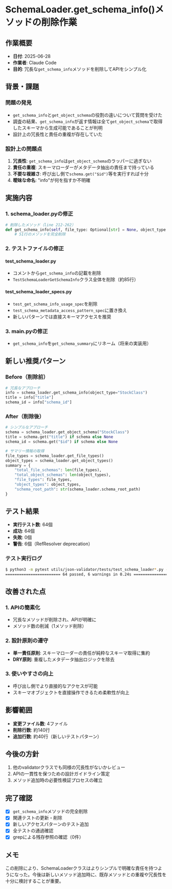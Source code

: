 # SchemaLoader.get_schema_info()メソッドの削除作業

## 作業概要
- **日付**: 2025-06-28
- **作業者**: Claude Code
- **目的**: 冗長な`get_schema_info`メソッドを削除してAPIをシンプル化

## 背景・課題
### 問題の発見
- `get_schema_info`と`get_object_schema`の役割の違いについて質問を受けた
- 調査の結果、`get_schema_info`が返す情報は全て`get_object_schema`で取得したスキーマから生成可能であることが判明
- 設計上の冗長性と責任の重複が存在していた

### 設計上の問題点
1. **冗長性**: `get_schema_info`は`get_object_schema`のラッパーに過ぎない
2. **責任の重複**: スキーマローダーがメタデータ抽出の責任まで持っている
3. **不要な複雑さ**: 呼び出し側で`schema.get("$id")`等を実行すれば十分
4. **曖昧な命名**: "info"が何を指すか不明確

## 実施内容

### 1. schema_loader.pyの修正
```python
# 削除したメソッド（line 212-262）
def get_schema_info(self, file_type: Optional[str] = None, object_type: Optional[str] = None) -> Dict[str, Any]:
    # 51行のメソッドを完全削除
```

### 2. テストファイルの修正

#### test_schema_loader.py
- コメントから`get_schema_info`の記載を削除
- `TestSchemaLoaderGetSchemaInfo`クラス全体を削除（約85行）

#### test_schema_loader_specs.py
- `test_get_schema_info_usage_spec`を削除
- `test_schema_metadata_access_pattern_spec`に置き換え
- 新しいパターンでは直接スキーマアクセスを推奨

### 3. main.pyの修正
- `get_schema_info`を`get_schema_summary`にリネーム（将来の実装用）

## 新しい推奨パターン

### Before（削除前）
```python
# 冗長なアプローチ
info = schema_loader.get_schema_info(object_type="StockClass")
title = info["title"]
schema_id = info["schema_id"]
```

### After（削除後）
```python
# シンプルなアプローチ
schema = schema_loader.get_object_schema("StockClass")
title = schema.get("title") if schema else None
schema_id = schema.get("$id") if schema else None

# サマリー情報の取得
file_types = schema_loader.get_file_types()
object_types = schema_loader.get_object_types()
summary = {
    "total_file_schemas": len(file_types),
    "total_object_schemas": len(object_types),
    "file_types": file_types,
    "object_types": object_types,
    "schema_root_path": str(schema_loader.schema_root_path)
}
```

## テスト結果
- **実行テスト数**: 64個
- **成功**: 64個
- **失敗**: 0個
- **警告**: 6個（RefResolver deprecation）

### テスト実行ログ
```bash
$ python3 -m pytest utils/json-validator/tests/test_schema_loader*.py -v
======================== 64 passed, 6 warnings in 0.24s ========================
```

## 改善された点

### 1. APIの簡素化
- 冗長なメソッドが削除され、APIが明確に
- メソッド数の削減（1メソッド削除）

### 2. 設計原則の遵守
- **単一責任原則**: スキーマローダーの責任が純粋なスキーマ取得に集約
- **DRY原則**: 重複したメタデータ抽出ロジックを除去

### 3. 使いやすさの向上
- 呼び出し側でより直接的なアクセスが可能
- スキーマオブジェクトを直接操作できるため柔軟性が向上

## 影響範囲
- **変更ファイル数**: 4ファイル
- **削除行数**: 約140行
- **追加行数**: 約40行（新しいテストパターン）

## 今後の方針
1. 他のvalidatorクラスでも同様の冗長性がないかレビュー
2. APIの一貫性を保つための設計ガイドライン策定
3. メソッド追加時の必要性検証プロセスの確立

## 完了確認
- [x] `get_schema_info`メソッドの完全削除
- [x] 関連テストの更新・削除
- [x] 新しいアクセスパターンのテスト追加
- [x] 全テストの通過確認
- [x] grepによる残存参照の確認（0件）

## メモ
この削除により、SchemaLoaderクラスはよりシンプルで明確な責任を持つようになった。今後は新しいメソッド追加時に、既存メソッドとの重複や冗長性を十分に検討することが重要。